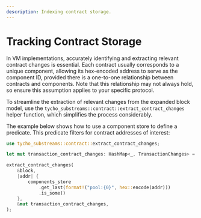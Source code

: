 ```yaml
---
description: Indexing contract storage.
---
```


# Tracking Contract Storage

In VM implementations, accurately identifying and extracting relevant contract changes is essential. Each contract usually corresponds to a unique component, allowing its hex-encoded address to serve as the component ID, provided there is a one-to-one relationship between contracts and components. Note that this relationship may not always hold, so ensure this assumption applies to your specific protocol.

To streamline the extraction of relevant changes from the expanded block model, use the `tycho_substreams::contract::extract_contract_changes` helper function, which simplifies the process considerably.

The example below shows how to use a component store to define a predicate. This predicate filters for contract addresses of interest:

```rust
use tycho_substreams::contract::extract_contract_changes;

let mut transaction_contract_changes: HashMap<_, TransactionChanges> = HashMap::new();

extract_contract_changes(
    &block,
    |addr| {
        components_store
            .get_last(format!("pool:{0}", hex::encode(addr)))
            .is_some()
    },
    &mut transaction_contract_changes,
);
```
